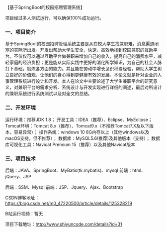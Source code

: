 【基于SpringBoot的校园招聘管理系统】

项目经过多人测试运行，可以确保100%成功运行。

### 一、项目简介
基于SpringBoot的校园招聘管理系统主要是从在校大学生找兼职难，消息渠道闭塞的实际所出发。开发出帮助大学生安全，快速，高效地找到校园兼职的互助平台。不仅仅可以通过互助平台做兼职来增加自己的收入，提高自己的消费水平，减轻家庭的经济负担；更是能从实际实践中更好的消化所学知识，为自己的社会人脉打下基础，锻炼各方面的能力。并且能在劳动中增长见识积累经验，帮助大学生树立良好的价值观，让他们的身心得到更健康有效的发展。本论文就是针对企业的人事管理系统进行设计和开发。本人在论文中主要论述了大学生兼职平台的研究意义，对兼职平台的需求分析、系统设计与开发实现进行详细的阐述，最后对所设计的兼职系统进行系统测试以及对全文的总结。
### 二、开发环境
运行环境：推荐JDK 1.8；
开发工具：IDEA（推荐）、Eclipse、MyEclipse；
Tomcat环境：Tomcat 8.x（推荐）、Tomcat9.x（不推荐Tomcat7.X及以下版本，容易异常）；
操作系统：windows 10 8G内存以上（其他windows以及macOS支持，但不推荐）；
数据库：MySQL5.6(推荐)及其他版本（支持）；
数据库可视化工具：Navicat Premium 15（推荐）以及其他Navicat版本
### 三、项目技术
后端：JAVA、SpringBoot、MyBatis(tk.mybatis)、mysql
前端：html、jQuery、JSP

后端：SSM、Mysql
前端：JSP、Jquery、Ajax、Bootstrap

CSDN博客地址：https://blog.csdn.net/m0_47220500/article/details/125328219

B站运行视频：暂无

项目下载地址：http://www.shiyuncode.com/details?id=31

